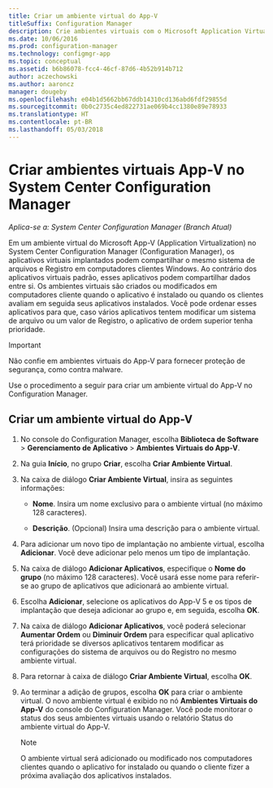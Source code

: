 ```yaml
---
title: Criar um ambiente virtual do App-V
titleSuffix: Configuration Manager
description: Crie ambientes virtuais com o Microsoft Application Virtualization para que os aplicativos possam compartilhar dados entre si.
ms.date: 10/06/2016
ms.prod: configuration-manager
ms.technology: configmgr-app
ms.topic: conceptual
ms.assetid: b6b86078-fcc4-46cf-87d6-4b52b914b712
author: aczechowski
ms.author: aaroncz
manager: dougeby
ms.openlocfilehash: e04b1d5662bb67ddb14310cd136abd6fdf29855d
ms.sourcegitcommit: 0b0c2735c4ed822731ae069b4cc1380e89e78933
ms.translationtype: HT
ms.contentlocale: pt-BR
ms.lasthandoff: 05/03/2018
---
```

# <a name="create-app-v-virtual-environments-in-system-center-configuration-manager"></a>Criar ambientes virtuais App-V no System Center Configuration Manager

*Aplica-se a: System Center Configuration Manager (Branch Atual)*

Em um ambiente virtual do Microsoft App-V (Application Virtualization) no System Center Configuration Manager (Configuration Manager), os aplicativos virtuais implantados podem compartilhar o mesmo sistema de arquivos e Registro em computadores clientes Windows. Ao contrário dos aplicativos virtuais padrão, esses aplicativos podem compartilhar dados entre si. Os ambientes virtuais são criados ou modificados em computadores cliente quando o aplicativo é instalado ou quando os clientes avaliam em seguida seus aplicativos instalados. Você pode ordenar esses aplicativos para que, caso vários aplicativos tentem modificar um sistema de arquivo ou um valor de Registro, o aplicativo de ordem superior tenha prioridade.  

> [!IMPORTANT]  
>  Não confie em ambientes virtuais do App-V para fornecer proteção de segurança, como contra malware.  

 Use o procedimento a seguir para criar um ambiente virtual do App-V no Configuration Manager.  

## <a name="create-an-app-v-virtual-environment"></a>Criar um ambiente virtual do App-V  

1.  No console do Configuration Manager, escolha **Biblioteca de Software** > **Gerenciamento de Aplicativo** > **Ambientes Virtuais do App-V**.  

3.  Na guia **Início**, no grupo **Criar**, escolha **Criar Ambiente Virtual**.  

4.  Na caixa de diálogo **Criar Ambiente Virtual**, insira as seguintes informações:  

    -   **Nome**.  Insira um nome exclusivo para o ambiente virtual (no máximo 128 caracteres).  

    -   **Descrição**. (Opcional) Insira uma descrição para o ambiente virtual.  

5.  Para adicionar um novo tipo de implantação no ambiente virtual, escolha **Adicionar**. Você deve adicionar pelo menos um tipo de implantação.  

6.  Na caixa de diálogo **Adicionar Aplicativos**, especifique o **Nome do grupo** (no máximo 128 caracteres). Você usará esse nome para referir-se ao grupo de aplicativos que adicionará ao ambiente virtual.  

7.  Escolha **Adicionar**, selecione os aplicativos do App-V 5 e os tipos de implantação que deseja adicionar ao grupo e, em seguida, escolha **OK**.  

8.  Na caixa de diálogo **Adicionar Aplicativos**, você poderá selecionar **Aumentar Ordem** ou **Diminuir Ordem** para especificar qual aplicativo terá prioridade se diversos aplicativos tentarem modificar as configurações do sistema de arquivos ou do Registro no mesmo ambiente virtual.  

9. Para retornar à caixa de diálogo **Criar Ambiente Virtual**, escolha **OK**.  

10. Ao terminar a adição de grupos, escolha **OK** para criar o ambiente virtual. O novo ambiente virtual é exibido no nó **Ambientes Virtuais do App-V** do console do Configuration Manager. Você pode monitorar o status dos seus ambientes virtuais usando o relatório Status do ambiente virtual do App-V.  

    > [!NOTE]  
    >  O ambiente virtual será adicionado ou modificado nos computadores clientes quando o aplicativo for instalado ou quando o cliente fizer a próxima avaliação dos aplicativos instalados.  
